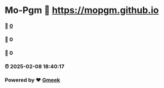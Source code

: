 # Mo-Pgm :link: https://mopgm.github.io 
### :page_facing_up: [0](https://mopgm.github.io/tag.html) 
### :speech_balloon: 0 
### :hibiscus: 0 
### :alarm_clock: 2025-02-08 18:40:17 
### Powered by :heart: [Gmeek](https://github.com/Meekdai/Gmeek)
